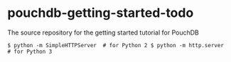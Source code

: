 pouchdb-getting-started-todo
============================

The source repository for the getting started tutorial for PouchDB

`
$ python -m SimpleHTTPServer  # for Python 2
$ python -m http.server       # for Python 3
`
